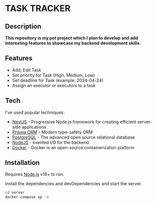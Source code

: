 # TASK TRACKER
## Description
**This repository is my pet project which I plan to develop and add interesting features to showcase my backend development skills.**

## Features

- Add, Edit Task
- Set priority for Task (High, Medium, Low)
- Set deadline for Task (example: 2024-04-24)
- Assign an executor or executors to a task

## Tech

I've used popular techniques:

- [NestJS](https://nestjs.com) - Progressive Node.js framework for creating efficient server-side applications
- [Prisma ORM](https://www.prisma.io) - Modern type-safety ORM
- [PostgreSQL](https://www.postgresql.org) - The advanced open source relational database
- [NodeJS](https://nodejs.org/en/) - evented I/O for the backend
- [Docker](https://www.docker.com) - Docker is an open-source containerization platform

## Installation

Requires [Node.js](https://nodejs.org/) v18+ to run.

Install the dependencies and devDependencies and start the server.

```sh
cd server
docker-compose up -d
```